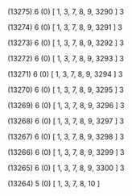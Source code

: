 (13275) 6 (0) [ 1, 3, 7, 8, 9, 3290 ] 3 


(13274) 6 (0) [ 1, 3, 7, 8, 9, 3291 ] 3 


(13273) 6 (0) [ 1, 3, 7, 8, 9, 3292 ] 3 


(13272) 6 (0) [ 1, 3, 7, 8, 9, 3293 ] 3 


(13271) 6 (0) [ 1, 3, 7, 8, 9, 3294 ] 3 


(13270) 6 (0) [ 1, 3, 7, 8, 9, 3295 ] 3 


(13269) 6 (0) [ 1, 3, 7, 8, 9, 3296 ] 3 


(13268) 6 (0) [ 1, 3, 7, 8, 9, 3297 ] 3 


(13267) 6 (0) [ 1, 3, 7, 8, 9, 3298 ] 3 


(13266) 6 (0) [ 1, 3, 7, 8, 9, 3299 ] 3 


(13265) 6 (0) [ 1, 3, 7, 8, 9, 3300 ] 3 


(13264) 5 (0) [ 1, 3, 7, 8, 10 ]  

